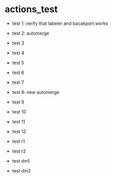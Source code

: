 # actions_test

- test 1: verify that labeler and bacakport works

- test 2: automerge

- test 3

- test 4

- test 5

- test 6

- test 7

- test 8: new automerge

- test 9

- test 10

- test 11

- test 12

- test r1

- test r2

- test dm1

- test dm2
